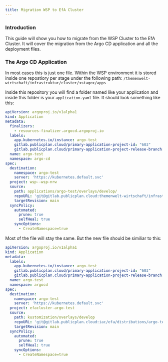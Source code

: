 ```yaml
---
title: Migration WSP to EfA Cluster
---
```


### Introduction

This guide will show you how to migrate from the WSP Cluster to the EfA Cluster. It will cover the migration from the Argo CD application and all the deployment files.

### The Argo CD Application

In most cases this is just one file. Within the WSP environment it is stored inside one repostiory per stage under the following path: `/themenwelt-wirtschaft/infrastruktur/cluster/<stage>/apps`

Inside this repository you will find a folder named like your application and inside this folder is your `application.yaml` file.
It should look something like this:

```yaml
apiVersion: argoproj.io/v1alpha1
kind: Application
metadata:
  finalizers:
    - resources-finalizer.argocd.argoproj.io
  labels:
    app.kubernetes.io/instance: argo-test
    gitlab.publicplan.cloud/primary-application-project-id: "603"
    gitlab.publicplan.cloud/primary-application-project-release-branch: develop
  name: argo-test
  namespace: argo-cd
spec:
  destination:
    namespace: argo-test
    server: 'https://kubernetes.default.svc'
  project: wsp--wsp-nrw
  source:
    path: applications/argo-test/overlays/develop/
    repoURL: 'git@gitlab.publicplan.cloud:themenwelt-wirtschaft/infrastruktur/common/app-configs.git'
    targetRevision: main
  syncPolicy:
    automated:
      prune: true
      selfHeal: true
    syncOptions:
      - CreateNamespace=true
```

Most of the file will stay the same. But the new file should be similiar to this:

```yaml
apiVersion: argoproj.io/v1alpha1
kind: Application
metadata:
  labels:
    app.kubernetes.io/instance: argo-test
    gitlab.publicplan.cloud/primary-application-project-id: "603"
    gitlab.publicplan.cloud/primary-application-project-release-branch: develop
  name: argo-test
  namespace: argocd
spec:
  destination:
    namespace: argo-test
    server: 'https://kubernetes.default.svc'
  project: efacluster-argo-test
  source:
    path: kustomization/overlays/develop
    repoURL: 'git@gitlab.publicplan.cloud:iac/efa/distributions/argo-test/argo-test-application.git'
    targetRevision: main
  syncPolicy:
    automated:
      prune: true
      selfHeal: true
    syncOptions:
      - CreateNamespace=true
```
